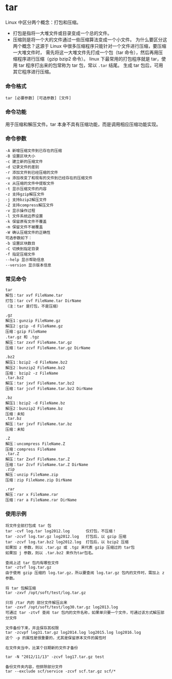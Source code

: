 tar
===

Linux 中区分两个概念：打包和压缩。
- 打包是指将一大堆文件或目录变成一个总的文件。
- 压缩则是将一个大的文件通过一些压缩算法变成一个小文件。
为什么要区分这两个概念？这源于 Linux 中很多压缩程序只能针对一个文件进行压缩，要压缩一大堆文件时，
需先将这一大堆文件先打成一个包（tar 命令），然后再用压缩程序进行压缩（gzip bzip2 命令）。
linux 下最常用的打包程序就是 tar，使用 tar 程序打出来的包常称为 tar 包，常以 `.tar` 结尾。
生成 tar 包后，可用其它程序进行压缩。

### 命令格式

```
tar [必要参数] [可选参数] [文件]
```

### 命令功能

用于压缩和解压文件。tar 本身不具有压缩功能，而是调用相应压缩功能实现。

### 命令参数

```
-A 新增压缩文件到已存在的压缩
-B 设置区块大小
-c 建立新的压缩文件
-d 记录文件的差别
-r 添加文件到已经压缩的文件
-u 添加改变了和现有的文件到已经存在的压缩文件
-x 从压缩的文件中提取文件
-t 显示压缩文件的内容
-z 支持gzip解压文件
-j 支持bzip2解压文件
-Z 支持compress解压文件
-v 显示操作过程
-l 文件系统边界设置
-k 保留原有文件不覆盖
-m 保留文件不被覆盖
-W 确认压缩文件的正确性
可选参数如下：
-b 设置区块数目
-C 切换到指定目录
-f 指定压缩文件
--help 显示帮助信息
--version 显示版本信息
```

### 常见命令

```
tar
解包：tar xvf FileName.tar
打包：tar cvf FileName.tar DirName
（注：tar 是打包，不是压缩）

.gz
解压1：gunzip FileName.gz
解压2：gzip -d FileName.gz
压缩：gzip FileName
.tar.gz 和 .tgz
解压：tar zxvf FileName.tar.gz
压缩：tar zcvf FileName.tar.gz DirName

.bz2
解压1：bzip2 -d FileName.bz2
解压2：bunzip2 FileName.bz2
压缩： bzip2 -z FileName
.tar.bz2
解压：tar jxvf FileName.tar.bz2
压缩：tar jcvf FileName.tar.bz2 DirName

.bz
解压1：bzip2 -d FileName.bz
解压2：bunzip2 FileName.bz
压缩：未知
.tar.bz
解压：tar jxvf FileName.tar.bz
压缩：未知

.Z
解压：uncompress FileName.Z
压缩：compress FileName
.tar.Z
解压：tar Zxvf FileName.tar.Z
压缩：tar Zcvf FileName.tar.Z DirName
.zip
解压：unzip FileName.zip
压缩：zip FileName.zip DirName

.rar
解压：rar x FileName.rar
压缩：rar a FileName.rar DirName
```

### 使用示例

```
将文件全部打包成 tar 包
tar -cvf log.tar log2012.log       仅打包，不压缩！
tar -zcvf log.tar.gz log2012.log   打包后，以 gzip 压缩
tar -zcvf log.tar.bz2 log2012.log  打包后，以 bzip2 压缩
如果加 z 参数，则以 .tar.gz 或 .tgz 来代表 gzip 压缩过的 tar包
如果加 j 参数，则以 .tar.bz2 来作为tar包名。

查阅上述 tar 包内有哪些文件
tar -ztvf log.tar.gz
由于使用 gzip 压缩的 log.tar.gz，所以要查阅 log.tar.gz 包内的文件时，需加上 z 参数。

将 tar 包解压缩
tar -zxvf /opt/soft/test/log.tar.gz

只将 /tar 内的 部分文件解压出来
tar -zxvf /opt/soft/test/log30.tar.gz log2013.log
可通过 tar -ztvf 查阅 tar 包内的文件名称，如果单只要一个文件，可通过该方式解压部分文件

文件备份下来，并且保存其权限
tar -zcvpf log31.tar.gz log2014.log log2015.log log2016.log
这个 -p 的属性是很重要的，尤其是保留原本文件的属性时

在文件夹当中，比某个日期新的文件才备份

tar -N "2012/11/13" -zcvf log17.tar.gz test

备份文件夹内容，但排除部分文件
tar --exclude scf/service -zcvf scf.tar.gz scf/*
